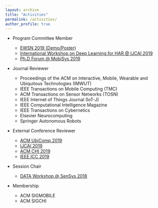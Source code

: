 ```yaml
---
layout: archive
title: "Activities"
permalink: /activities/
author_profile: true
---
```


- Program Committee Member
   - [EWSN 2019 (Demo/Poster)](http://ewsn2019.thss.tsinghua.edu.cn/)
   - [International Workshop on Deep Learning for HAR @ IJCAI 2019](https://sites.google.com/site/zhangleuestc/deep-learning-for-human-activity-recognition)
   - [Ph.D Forum @ MobiSys 2019](http://soar.group/mobisys19risingstarsforum/#)

- Journal Reviewer
	- Proceedings of the ACM on Interactive, Mobile, Wearable and Ubiquitous Technologies (IMWUT)
	- IEEE Transactions on Mobile Computing (TMC)
	- ACM Transactions on Sensor Networks (TOSN)
	- IEEE Internet of Things Journal (IoT-J)
	- IEEE Computational Intelligence Magazine
	- IEEE Transactions on Cybernetics
	- Elsevier Neurocomputing
	- Springer Autonomous Robots

- External Conference Reviewer
	- [ACM UbiComp 2019](http://ubicomp.org/ubicomp2019/)
	- [IJCAI 2019](https://ijcai19.org/)
	- [ACM CHI 2019](https://chi2018.acm.org/)
	- [IEEE ICC 2019](https://icc2019.ieee-icc.org/)

- Session Chair
	- [DATA Workshop @ SenSys 2018](https://workshopdata.github.io/DATA2018/)
	
- Membership
	- ACM SIGMOBILE
	- ACM SIGCHI